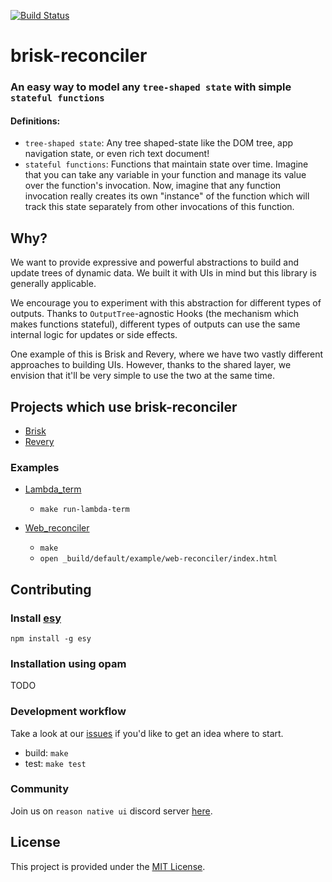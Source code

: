 [![Build Status](https://dev.azure.com/briskml/brisk-reconciler/_apis/build/status/briskml.brisk-reconciler?branchName=master)](https://dev.azure.com/briskml/brisk-reconciler/_build/latest?definitionId=2&branchName=master)

# brisk-reconciler

### An easy way to model any `tree-shaped state` with simple `stateful functions`

#### Definitions:
- `tree-shaped state`: Any tree shaped-state like the DOM tree, app navigation state, or even rich text document!
- `stateful functions`: Functions that maintain state over time. Imagine that you can take any variable in your function and manage its value over the function's invocation. Now, imagine that any function invocation really creates its own "instance" of the function which will track this state separately from other invocations of this function.

## Why?

We want to provide expressive and powerful abstractions to build and update trees of dynamic data. We built it with UIs in mind but this library is generally applicable.

We encourage you to experiment with this abstraction for different types of outputs. Thanks to `OutputTree`-agnostic Hooks (the mechanism which makes functions stateful), different types of outputs can use the same internal logic for updates or side effects.

One example of this is Brisk and Revery, where we have two vastly different approaches to building UIs. However, thanks to the shared layer, we envision that it'll be very simple to use the two at the same time.

## Projects which use brisk-reconciler

- [Brisk](https://github.com/briskml/brisk)
- [Revery](https://github.com/revery-ui/revery)

### Examples

- [Lambda_term](example/lambda-term/lambda_term.mlx)
  - `make run-lambda-term`

- [Web_reconciler](example/web-reconciler/web_reconciler.mlx)
  - `make`
  - `open _build/default/example/web-reconciler/index.html`

## Contributing

### Install [esy](https://esy.sh/)

```
npm install -g esy
```

### Installation using opam

TODO

### Development workflow

Take a look at our [issues](https://github.com/briskml/brisk-reconciler/issues) if you'd like to get an idea where to start.

- build: `make`
- test: `make test`

### Community

Join us on `reason native ui` discord server [here](https://discord.gg/5ANq4EZ).

## License

This project is provided under the [MIT License](LICENSE).
